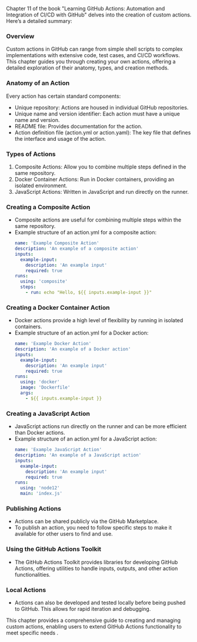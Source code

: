 Chapter 11 of the book "Learning GitHub Actions: Automation and Integration of CI/CD with GitHub" delves into the creation of custom actions. Here’s a detailed summary:

### Overview
Custom actions in GitHub can range from simple shell scripts to complex implementations with extensive code, test cases, and CI/CD workflows. This chapter guides you through creating your own actions, offering a detailed exploration of their anatomy, types, and creation methods.

### Anatomy of an Action
Every action has certain standard components:
- Unique repository: Actions are housed in individual GitHub repositories.
- Unique name and version identifier: Each action must have a unique name and version.
- README file: Provides documentation for the action.
- Action definition file (action.yml or action.yaml): The key file that defines the interface and usage of the action.

### Types of Actions
1. Composite Actions: Allow you to combine multiple steps defined in the same repository.
2. Docker Container Actions: Run in Docker containers, providing an isolated environment.
3. JavaScript Actions: Written in JavaScript and run directly on the runner.

### Creating a Composite Action
- Composite actions are useful for combining multiple steps within the same repository.
- Example structure of an action.yml for a composite action:
  ```yaml
  name: 'Example Composite Action'
  description: 'An example of a composite action'
  inputs:
    example-input:
      description: 'An example input'
      required: true
  runs:
    using: 'composite'
    steps:
      - run: echo "Hello, ${{ inputs.example-input }}"
  ```

### Creating a Docker Container Action
- Docker actions provide a high level of flexibility by running in isolated containers.
- Example structure of an action.yml for a Docker action:
  ```yaml
  name: 'Example Docker Action'
  description: 'An example of a Docker action'
  inputs:
    example-input:
      description: 'An example input'
      required: true
  runs:
    using: 'docker'
    image: 'Dockerfile'
    args:
      - ${{ inputs.example-input }}
  ```

### Creating a JavaScript Action
- JavaScript actions run directly on the runner and can be more efficient than Docker actions.
- Example structure of an action.yml for a JavaScript action:
  ```yaml
  name: 'Example JavaScript Action'
  description: 'An example of a JavaScript action'
  inputs:
    example-input:
      description: 'An example input'
      required: true
  runs:
    using: 'node12'
    main: 'index.js'
  ```

### Publishing Actions
- Actions can be shared publicly via the GitHub Marketplace.
- To publish an action, you need to follow specific steps to make it available for other users to find and use.

### Using the GitHub Actions Toolkit
- The GitHub Actions Toolkit provides libraries for developing GitHub Actions, offering utilities to handle inputs, outputs, and other action functionalities.

### Local Actions
- Actions can also be developed and tested locally before being pushed to GitHub. This allows for rapid iteration and debugging.

This chapter provides a comprehensive guide to creating and managing custom actions, enabling users to extend GitHub Actions functionality to meet specific needs .